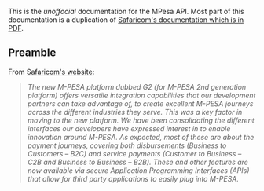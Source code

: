 This is the _unoffocial_ documentation for the MPesa API. Most part of this documentation is a duplication of [Safaricom's documentation which is in PDF](http://www.safaricom.co.ke/images/Downloads/Resources_Downloads/M-PESA_API_Guide_download.zip).

## Preamble

From [Safaricom's website](http://www.safaricom.co.ke/business/corporate/m-pesa-payments-services/m-pesa-api):
>  _The new M-PESA platform dubbed G2 (for M-PESA 2nd generation platform) offers versatile integration capabilities that our development partners can take advantage of, to create excellent M-PESA journeys across the different industries they serve. This was a key factor in moving to the new platform. We have been consolidating the different interfaces our developers have expressed interest in to enable innovation around M-PESA. As expected, most of these are about the payment journeys, covering both disbursements (Business to Customers – B2C) and service payments (Customer to Business – C2B and Business to Business – B2B). These and other features are now available via secure Application Programming Interfaces (APIs) that allow for third party applications to easily plug into M-PESA._ 
